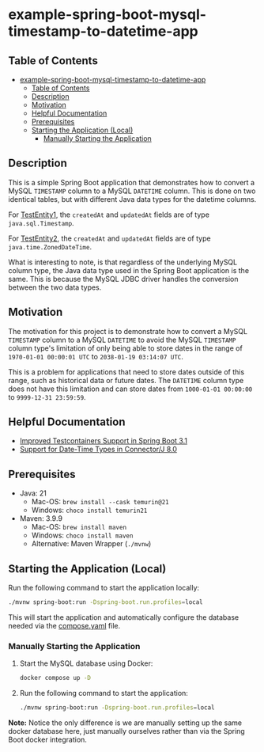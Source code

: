 # example-spring-boot-mysql-timestamp-to-datetime-app

## Table of Contents

<!-- TOC -->
* [example-spring-boot-mysql-timestamp-to-datetime-app](#example-spring-boot-mysql-timestamp-to-datetime-app)
  * [Table of Contents](#table-of-contents)
  * [Description](#description)
  * [Motivation](#motivation)
  * [Helpful Documentation](#helpful-documentation)
  * [Prerequisites](#prerequisites)
  * [Starting the Application (Local)](#starting-the-application-local)
    * [Manually Starting the Application](#manually-starting-the-application)

<!-- TOC -->

## Description

This is a simple Spring Boot application that demonstrates how to convert a MySQL `TIMESTAMP` column to a MySQL
`DATETIME` column. This is done on two identical tables, but with different Java data types for the datetime columns.

For [TestEntity1](./src/main/java/com/mrlonis/time/entity/TestEntity1.java), the `createdAt` and `updatedAt` fields are
of type `java.sql.Timestamp`.

For [TestEntity2](./src/main/java/com/mrlonis/time/entity/TestEntity2.java), the `createdAt` and `updatedAt` fields are
of type `java.time.ZonedDateTime`.

What is interesting to note, is that regardless of the underlying MySQL column type, the Java data type used in the
Spring Boot application is the same. This is because the MySQL JDBC driver handles the conversion between the two
data types.

## Motivation

The motivation for this project is to demonstrate how to convert a MySQL `TIMESTAMP` column to a MySQL `DATETIME` to
avoid the MySQL `TIMESTAMP` column type's limitation of only being able to store dates in the range of
`1970-01-01 00:00:01 UTC` to `2038-01-19 03:14:07 UTC`.

This is a problem for applications that need to store dates outside of this range, such as historical data or future
dates. The `DATETIME` column type does not have this limitation and can store dates from `1000-01-01 00:00:00` to
`9999-12-31 23:59:59`.

## Helpful Documentation

- [Improved Testcontainers Support in Spring Boot 3.1](https://spring.io/blog/2023/06/23/improved-testcontainers-support-in-spring-boot-3-1)
- [Support for Date-Time Types in Connector/J 8.0](https://dev.mysql.com/blog-archive/support-for-date-time-types-in-connector-j-8-0/)

## Prerequisites

- Java: 21
  - Mac-OS: `brew install --cask temurin@21`
  - Windows: `choco install temurin21`
- Maven: 3.9.9
  - Mac-OS: `brew install maven`
  - Windows: `choco install maven`
  - Alternative: Maven Wrapper (`./mvnw`)

## Starting the Application (Local)

Run the following command to start the application locally:

```bash
./mvnw spring-boot:run -Dspring-boot.run.profiles=local
```

This will start the application and automatically configure the database needed via the [compose.yaml](./compose.yaml)
file.

### Manually Starting the Application

1. Start the MySQL database using Docker:

   ```bash
   docker compose up -D
   ```
2. Run the following command to start the application:

   ```bash
   ./mvnw spring-boot:run -Dspring-boot.run.profiles=local
   ```

**Note:** Notice the only difference is we are manually setting up the same docker database here, just manually
ourselves rather than via the Spring Boot docker integration.

